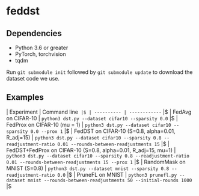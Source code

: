 # feddst

## Dependencies
- Python 3.6 or greater
- PyTorch, torchvision
- tqdm

Run `git submodule init` followed by `git submodule update` to download the dataset code we use.

## Examples

| Experiment | Command line` |$
| ---------- | ------------` |$
| FedAvg on CIFAR-10 | `python3 dst.py --dataset cifar10 --sparsity 0.0` |$
| FedProx on CIFAR-10 (mu = 1) | `python3 dst.py --dataset cifar10 --sparsity 0.0 --prox 1` |$
| FedDST on CIFAR-10 (S=0.8, alpha=0.01, R_adj=15) | `python3 dst.py --dataset cifar10 --sparsity 0.8 --readjustment-ratio 0.01 --rounds-between-readjustments 15` |$
| FedDST+FedProx on CIFAR-10 (S=0.8, alpha=0.01, R_adj=15, mu=1) | `python3 dst.py --dataset cifar10 --sparsity 0.8 --readjustment-ratio 0.01 --rounds-between-readjustments 15 --prox 1` |$
| RandomMask on MNIST (S=0.8) | `python3 dst.py --dataset mnist --sparsity 0.8 --readjustment-ratio 0.0` |$
| PruneFL on MNIST | `python3 prunefl.py --dataset mnist --rounds-between-readjustments 50 --initial-rounds 1000` |$

